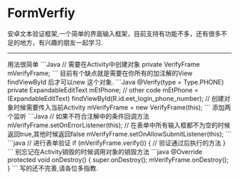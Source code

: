 # FormVerfiy
安卓文本验证框架,一个简单的界面输入框架，目前支持有功能不多，还有很多不足的地方，有兴趣的朋友一起学习.
<hr>
用法很简单
```Java
    // 需要在Activity中创建对象
    private VerifyFrame mVerifyFrame;
```
目前有个缺点就是需要在你所有的加注解的View findViewById 后才可以new 这个对象.
```Java
    @Verify(type = Type.PHONE)
    private ExpandableEditText mEtPhone;
    // other code
    mEtPhone = (ExpandableEditText) findViewById(R.id.eet_login_phone_number);
    // 创建对象时候需要传入当前Activity
    mVerifyFrame = new VerifyFrame(this);
```
添加两个监听
```Java
    // 如果不符合注解中的条件回调方法
    mVerifyFrame.setOnErrorListener(this);
    // 在表单中所有输入框都不为空的时候返回true,其他时候返回false
    mVerifyFrame.setOnAllowSubmitListener(this);
```
```java
    // 进行表单验证
    if (mVerifyFrame.verify()) {
        // 验证通过后执行的方法
    }
```
别忘记在Activity销毁的时候调用对象的销毁方法
```java
    @Override
    protected void onDestroy() {
        super.onDestroy();
        mVerifyFrame.onDestroy();
    }
```
写的还不完善,请各位多指教.